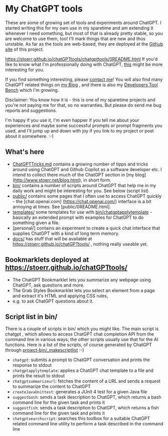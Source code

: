 # My ChatGPT tools

These are some of growing set of tools and experiments around ChatGPT.
I started writing this for my own use in my sparetime and am extending it whenever I need something,
but most of that is already pretty stable, so you are welcome to use them, too!
I'll mark things that are new and thus unstable.
As far as the tools are web-based, they are deployed at the
[Github site](https://stoerr.github.io/chatGPTtools/) of this project.

https://stoerr.github.io/chatGPTtools/chatgpttools/0README.html
If you'd like to know what I'm professionally doing with ChatGPT,
[this](https://github.com/ist-dresden/composum-chatgpt-integration) might be more interesting for you.

If you find something interesting, please [contact me](http://www.stoerr.net/)!
You will also find many ChatGPT related things on [my Blog](http://www.stoerr.net/blog.html) , and there is also my
[Developers Tool Bench](https://github.com/stoerr/DevelopersChatGPTToolBench) which I'm growing.

Disclaimer: You know how it is - this is one of my sparetime projects and you're not paying me for that, so no 
warranties. But please do send me bug reports and suggestions.

I'm happy if you use it, I'm even happier if you tell me about your experiences and maybe some successful 
prompts or prompt fragments you used, and I'll jump up and down with joy if you link to my project or post about it 
somewhere. :-)

## What's here

- [ChatGPTTricks.md](ChatGPTTricks.md) contains a growing number of tipps and tricks around using ChatGPT and Github
  Copilot as a software developer etc. I intend to collect there much of the ChatGPT section in [my blog]
  (http://www.stoerr.net/blog.html), in short form.
- [bin/](bin/) contains a number of scripts around ChatGPT that help me in my daily work and might be interesting for
  you. See below (script list)
- [public/](docs/chatgpttools/) contains some pages that I often use to access ChatGPT quickly - the [chat.openai.com]
  (https://chat.openai.com/) interface is a bit annoying at times. See [public/0README.html].
- [templates/](templates/) some templates for use with [bin/chatgptapplytemplate](bin/chatgptapplytemplate) -
  basically an extended prompt with examples for ChatGPT to do something given a file.
- [personal/] contains an experiment to create a quick chat interface that supplies ChatGPT with a kind of long term
  memory.
- [docs/](docs/) has stuff that will be available at https://stoerr.github.io/chatGPTtools/ , nothing really useable
  yet.

## Bookmarklets deployed at https://stoerr.github.io/chatGPTtools/

- The ChatGPT Bookmarklet lets you summarize any webpage using ChatGPT, ask questions and more.
- The Grab Styles Bookmarklet lets you select an element from a page and extract it's HTML and applying CSS rules,
- e.g. to ask ChatGPT questions about it.

## Script list in bin/

There is a couple of scripts in bin/ which you might like. The main script is chatgpt , which allows to access
ChatGPT chat completion API from the command line in various ways; the other scripts usually use that for the AI
functions. Here is a list of the scripts, of course generated by ChatGPT through
[project-bin/_makescriptlist](project-bin/_makescriptlist) :-)

<!-- Start scriptlist -->

- `chatgpt`: submits a prompt to ChatGPT conversation and prints the response to stdout
- `chatgptapplytemplate`: applies a ChatGPT chat template to a file and prints the result to stdout
- `chatgptsummarizeurl`: fetches the content of a URL and sends a request to summarize the content to ChatGPT
- `createJavaUnittest`: generates a JUnit 4 test for a given Java file
- `suggestbash`: sends a task description to ChatGPT, which returns a bash command line for the given task and prints it
- `suggestfish`: sends a task description to ChatGPT, which returns a fish command line for the given task and prints it
- `chatgptsearchscript`: searches this toolbox for a suitable ChatGPT related command line utility to perform a task
  described in the command line

<!-- End scriptlist -->
